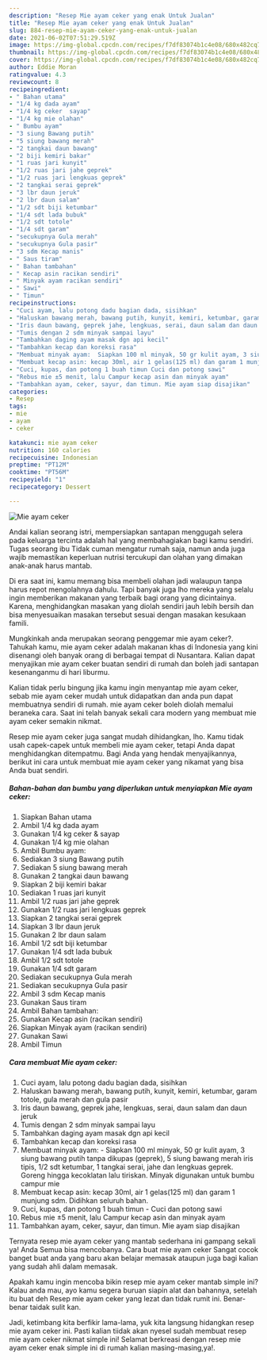 ```yaml
---
description: "Resep Mie ayam ceker yang enak Untuk Jualan"
title: "Resep Mie ayam ceker yang enak Untuk Jualan"
slug: 884-resep-mie-ayam-ceker-yang-enak-untuk-jualan
date: 2021-06-02T07:51:29.519Z
image: https://img-global.cpcdn.com/recipes/f7df83074b1c4e08/680x482cq70/mie-ayam-ceker-foto-resep-utama.jpg
thumbnail: https://img-global.cpcdn.com/recipes/f7df83074b1c4e08/680x482cq70/mie-ayam-ceker-foto-resep-utama.jpg
cover: https://img-global.cpcdn.com/recipes/f7df83074b1c4e08/680x482cq70/mie-ayam-ceker-foto-resep-utama.jpg
author: Eddie Moran
ratingvalue: 4.3
reviewcount: 8
recipeingredient:
- " Bahan utama"
- "1/4 kg dada ayam"
- "1/4 kg ceker  sayap"
- "1/4 kg mie olahan"
- " Bumbu ayam"
- "3 siung Bawang putih"
- "5 siung bawang merah"
- "2 tangkai daun bawang"
- "2 biji kemiri bakar"
- "1 ruas jari kunyit"
- "1/2 ruas jari jahe geprek"
- "1/2 ruas jari lengkuas geprek"
- "2 tangkai serai geprek"
- "3 lbr daun jeruk"
- "2 lbr daun salam"
- "1/2 sdt biji ketumbar"
- "1/4 sdt lada bubuk"
- "1/2 sdt totole"
- "1/4 sdt garam"
- "secukupnya Gula merah"
- "secukupnya Gula pasir"
- "3 sdm Kecap manis"
- " Saus tiram"
- " Bahan tambahan"
- " Kecap asin racikan sendiri"
- " Minyak ayam racikan sendiri"
- " Sawi"
- " Timun"
recipeinstructions:
- "Cuci ayam, lalu potong dadu bagian dada, sisihkan"
- "Haluskan bawang merah, bawang putih, kunyit, kemiri, ketumbar, garam totole, gula merah dan gula pasir"
- "Iris daun bawang, geprek jahe, lengkuas, serai, daun salam dan daun jeruk"
- "Tumis dengan 2 sdm minyak sampai layu"
- "Tambahkan daging ayam masak dgn api kecil"
- "Tambahkan kecap dan koreksi rasa"
- "Membuat minyak ayam:  Siapkan 100 ml minyak, 50 gr kulit ayam, 3 siung bawang putih tanpa dikupas (geprek), 5 siung bawang merah iris tipis, 1/2 sdt ketumbar, 1 tangkai serai, jahe dan lengkuas geprek. Goreng hingga kecoklatan lalu tiriskan. Minyak digunakan untuk bumbu campur mie"
- "Membuat kecap asin: kecap 30ml, air 1 gelas(125 ml) dan garam 1 munjung sdm. Didihkan seluruh bahan."
- "Cuci, kupas, dan potong 1 buah timun Cuci dan potong sawi"
- "Rebus mie ±5 menit, lalu Campur kecap asin dan minyak ayam"
- "Tambahkan ayam, ceker, sayur, dan timun. Mie ayam siap disajikan"
categories:
- Resep
tags:
- mie
- ayam
- ceker

katakunci: mie ayam ceker 
nutrition: 160 calories
recipecuisine: Indonesian
preptime: "PT12M"
cooktime: "PT56M"
recipeyield: "1"
recipecategory: Dessert

---
```



![Mie ayam ceker](https://img-global.cpcdn.com/recipes/f7df83074b1c4e08/680x482cq70/mie-ayam-ceker-foto-resep-utama.jpg)

Andai kalian seorang istri, mempersiapkan santapan menggugah selera pada keluarga tercinta adalah hal yang membahagiakan bagi kamu sendiri. Tugas seorang ibu Tidak cuman mengatur rumah saja, namun anda juga wajib memastikan keperluan nutrisi tercukupi dan olahan yang dimakan anak-anak harus mantab.

Di era  saat ini, kamu memang bisa membeli olahan jadi walaupun tanpa harus repot mengolahnya dahulu. Tapi banyak juga lho mereka yang selalu ingin memberikan makanan yang terbaik bagi orang yang dicintainya. Karena, menghidangkan masakan yang diolah sendiri jauh lebih bersih dan bisa menyesuaikan masakan tersebut sesuai dengan masakan kesukaan famili. 



Mungkinkah anda merupakan seorang penggemar mie ayam ceker?. Tahukah kamu, mie ayam ceker adalah makanan khas di Indonesia yang kini disenangi oleh banyak orang di berbagai tempat di Nusantara. Kalian dapat menyajikan mie ayam ceker buatan sendiri di rumah dan boleh jadi santapan kesenanganmu di hari liburmu.

Kalian tidak perlu bingung jika kamu ingin menyantap mie ayam ceker, sebab mie ayam ceker mudah untuk didapatkan dan anda pun dapat membuatnya sendiri di rumah. mie ayam ceker boleh diolah memalui beraneka cara. Saat ini telah banyak sekali cara modern yang membuat mie ayam ceker semakin nikmat.

Resep mie ayam ceker juga sangat mudah dihidangkan, lho. Kamu tidak usah capek-capek untuk membeli mie ayam ceker, tetapi Anda dapat menghidangkan ditempatmu. Bagi Anda yang hendak menyajikannya, berikut ini cara untuk membuat mie ayam ceker yang nikamat yang bisa Anda buat sendiri.

<!--inarticleads1-->

##### Bahan-bahan dan bumbu yang diperlukan untuk menyiapkan Mie ayam ceker:

1. Siapkan  Bahan utama
1. Ambil 1/4 kg dada ayam
1. Gunakan 1/4 kg ceker &amp; sayap
1. Gunakan 1/4 kg mie olahan
1. Ambil  Bumbu ayam:
1. Sediakan 3 siung Bawang putih
1. Sediakan 5 siung bawang merah
1. Gunakan 2 tangkai daun bawang
1. Siapkan 2 biji kemiri bakar
1. Sediakan 1 ruas jari kunyit
1. Ambil 1/2 ruas jari jahe geprek
1. Gunakan 1/2 ruas jari lengkuas geprek
1. Siapkan 2 tangkai serai geprek
1. Siapkan 3 lbr daun jeruk
1. Gunakan 2 lbr daun salam
1. Ambil 1/2 sdt biji ketumbar
1. Gunakan 1/4 sdt lada bubuk
1. Ambil 1/2 sdt totole
1. Gunakan 1/4 sdt garam
1. Sediakan secukupnya Gula merah
1. Sediakan secukupnya Gula pasir
1. Ambil 3 sdm Kecap manis
1. Gunakan  Saus tiram
1. Ambil  Bahan tambahan:
1. Gunakan  Kecap asin (racikan sendiri)
1. Siapkan  Minyak ayam (racikan sendiri)
1. Gunakan  Sawi
1. Ambil  Timun




<!--inarticleads2-->

##### Cara membuat Mie ayam ceker:

1. Cuci ayam, lalu potong dadu bagian dada, sisihkan
1. Haluskan bawang merah, bawang putih, kunyit, kemiri, ketumbar, garam totole, gula merah dan gula pasir
1. Iris daun bawang, geprek jahe, lengkuas, serai, daun salam dan daun jeruk
1. Tumis dengan 2 sdm minyak sampai layu
1. Tambahkan daging ayam masak dgn api kecil
1. Tambahkan kecap dan koreksi rasa
1. Membuat minyak ayam:  - Siapkan 100 ml minyak, 50 gr kulit ayam, 3 siung bawang putih tanpa dikupas (geprek), 5 siung bawang merah iris tipis, 1/2 sdt ketumbar, 1 tangkai serai, jahe dan lengkuas geprek. Goreng hingga kecoklatan lalu tiriskan. Minyak digunakan untuk bumbu campur mie
1. Membuat kecap asin: kecap 30ml, air 1 gelas(125 ml) dan garam 1 munjung sdm. Didihkan seluruh bahan.
1. Cuci, kupas, dan potong 1 buah timun - Cuci dan potong sawi
1. Rebus mie ±5 menit, lalu Campur kecap asin dan minyak ayam
1. Tambahkan ayam, ceker, sayur, dan timun. Mie ayam siap disajikan




Ternyata resep mie ayam ceker yang mantab sederhana ini gampang sekali ya! Anda Semua bisa mencobanya. Cara buat mie ayam ceker Sangat cocok banget buat anda yang baru akan belajar memasak ataupun juga bagi kalian yang sudah ahli dalam memasak.

Apakah kamu ingin mencoba bikin resep mie ayam ceker mantab simple ini? Kalau anda mau, ayo kamu segera buruan siapin alat dan bahannya, setelah itu buat deh Resep mie ayam ceker yang lezat dan tidak rumit ini. Benar-benar taidak sulit kan. 

Jadi, ketimbang kita berfikir lama-lama, yuk kita langsung hidangkan resep mie ayam ceker ini. Pasti kalian tiidak akan nyesel sudah membuat resep mie ayam ceker nikmat simple ini! Selamat berkreasi dengan resep mie ayam ceker enak simple ini di rumah kalian masing-masing,ya!.

